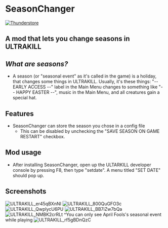 # SeasonChanger
[![Thunderstore](https://img.shields.io/badge/thunderstore-page-3882bf?style=for-the-badge&logo=thunderstore&logoColor=3882bf)](https://localhost)
## A mod that lets you change seasons in ULTRAKILL

## _What are seasons?_
  - A season (or "seasonal event" as it's called in the game) is a holiday, that changes some things in ULTRAKILL. Usually, it's these things: "-- EARLY ACCESS --" label in the Main Menu changes to something like "-- HAPPY EASTER --", music in the Main Menu, and all creatures gain a special hat.

## Features
  - SeasonChanger can store the season you chose in a config file
    - This can be disabled by unchecking the "SAVE SEASON ON GAME RESTART" checkbox. 

## Mod usage
  - After installing SeasonChanger, open up the ULTARKILL developer console by pressing F8, then type "setdate". A menu titled "SET DATE" should pop up.

## Screenshots
![ULTRAKILL_er45qBXnNI](https://github.com/kekson1a/SeasonChanger-Mod/assets/126417868/46dff885-e540-4ca4-89ad-f89e433af7d2)
![ULTRAKILL_800QuGFO3c](https://github.com/kekson1a/SeasonChanger-Mod/assets/126417868/7b9aafd9-ed89-4735-a040-4cc4dd2a952a)
![ULTRAKILL_QwplycU6PU](https://github.com/kekson1a/SeasonChanger-Mod/assets/126417868/4679d13f-3750-4b11-827e-7b0b2d7e6f23)
![ULTRAKILL_BB7iZw7bQa](https://github.com/kekson1a/SeasonChanger-Mod/assets/126417868/6a284f3d-d022-4422-8d4e-9284335e4a62)
![ULTRAKILL_NMBK2crRLt](https://github.com/kekson1a/SeasonChanger-Mod/assets/126417868/429e45f4-dd07-436a-9fa2-2cc6e9594f3f)
^You can only see April Fools's seasonal event while playing
![ULTRAKILL_rf5gBDnQzC](https://github.com/kekson1a/SeasonChanger-Mod/assets/126417868/6fe3e349-5d5a-4b71-9502-1bdce8db5bd3)
